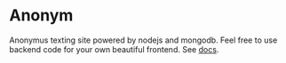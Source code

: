 # Anonym
Anonymus texting site powered by nodejs and mongodb.
Feel free to use backend code for your own beautiful frontend. See [docs](../master/Backend/docs.md).   